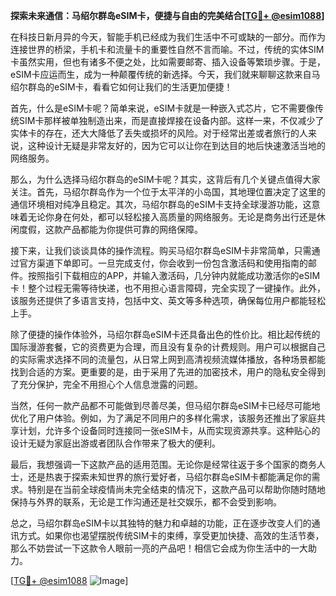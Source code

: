 **探索未来通信：马绍尔群岛eSIM卡，便捷与自由的完美结合[[TG💪+ @esim1088](https://t.me/s/esim1088)]**

在科技日新月异的今天，智能手机已经成为我们生活中不可或缺的一部分。而作为连接世界的桥梁，手机卡和流量卡的重要性自然不言而喻。不过，传统的实体SIM卡虽然实用，但也有诸多不便之处，比如需要邮寄、插入设备等繁琐步骤。于是，eSIM卡应运而生，成为一种颠覆传统的新选择。今天，我们就来聊聊这款来自马绍尔群岛的eSIM卡，看看它如何让我们的生活更加便捷！

首先，什么是eSIM卡呢？简单来说，eSIM卡就是一种嵌入式芯片，它不需要像传统SIM卡那样被单独制造出来，而是直接焊接在设备内部。这样一来，不仅减少了实体卡的存在，还大大降低了丢失或损坏的风险。对于经常出差或者旅行的人来说，这种设计无疑是非常友好的，因为它可以让你在到达目的地后快速激活当地的网络服务。

那么，为什么选择马绍尔群岛的eSIM卡呢？其实，这背后有几个关键点值得大家关注。首先，马绍尔群岛作为一个位于太平洋的小岛国，其地理位置决定了这里的通信环境相对纯净且稳定。其次，马绍尔群岛的eSIM卡支持全球漫游功能，这意味着无论你身在何处，都可以轻松接入高质量的网络服务。无论是商务出行还是休闲度假，这款产品都能为你提供可靠的网络保障。

接下来，让我们谈谈具体的操作流程。购买马绍尔群岛eSIM卡非常简单，只需通过官方渠道下单即可。一旦完成支付，你会收到一份包含激活码和使用指南的邮件。按照指引下载相应的APP，并输入激活码，几分钟内就能成功激活你的eSIM卡！整个过程无需等待快递，也不用担心语言障碍，完全实现了一键操作。此外，该服务还提供了多语言支持，包括中文、英文等多种选项，确保每位用户都能轻松上手。

除了便捷的操作体验外，马绍尔群岛eSIM卡还具备出色的性价比。相比起传统的国际漫游套餐，它的资费更为合理，而且没有复杂的计费规则。用户可以根据自己的实际需求选择不同的流量包，从日常上网到高清视频流媒体播放，各种场景都能找到合适的方案。更重要的是，由于采用了先进的加密技术，用户的隐私安全得到了充分保护，完全不用担心个人信息泄露的问题。

当然，任何一款产品都不可能做到尽善尽美，但马绍尔群岛eSIM卡已经尽可能地优化了用户体验。例如，为了满足不同用户的多样化需求，该服务还推出了家庭共享计划，允许多个设备同时连接同一张eSIM卡，从而实现资源共享。这种贴心的设计无疑为家庭出游或者团队合作带来了极大的便利。

最后，我想强调一下这款产品的适用范围。无论你是经常往返于多个国家的商务人士，还是热衷于探索未知世界的旅行爱好者，马绍尔群岛eSIM卡都能满足你的需求。特别是在当前全球疫情尚未完全结束的情况下，这款产品可以帮助你随时随地保持与外界的联系，无论是工作沟通还是社交娱乐，都不会受到影响。

总之，马绍尔群岛eSIM卡以其独特的魅力和卓越的功能，正在逐步改变人们的通讯方式。如果你也渴望摆脱传统SIM卡的束缚，享受更加快捷、高效的生活节奏，那么不妨尝试一下这款令人眼前一亮的产品吧！相信它会成为你生活中的一大助力。

[[TG💪+ @esim1088](https://t.me/s/esim1088) ![Image](https://i.postimg.cc/4NQfJmqS/Snipaste-2025-05-13-00-14-12.png)]